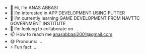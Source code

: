 - 👋 Hi, I’m ANAS ABBASI
- 👀 I’m interested in APP DEVELOPMENT USING FUTTER
- 🌱 I’m currently learning GAME DEVELOPMENT FROM NAVTTC GOVERNMENT INSTITUTE
- 💞️ I’m looking to collaborate on ...
- 📫 How to reach me anasabbasi2001@gmail.com
- 😄 Pronouns: ...
- ⚡ Fun fact: ...

<!---
Universitu10/Universitu10 is a ✨ special ✨ repository because its `README.md` (this file) appears on your GitHub profile.
You can click the Preview link to take a look at your changes.
--->
